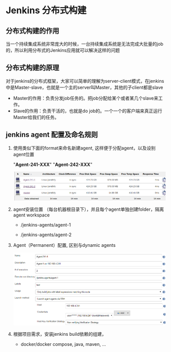 # Jenkins 分布式构建

## 分布式构建的作用

当一个持续集成系统非常庞大的时候，一台持续集成系统是无法完成大批量的job的，所以利用分布式的Jenkins应用就可以解决这样的问题

## 分布式构建的原理

对于jenkins的分布式框架，大家可以简单的理解为server-client模式，在jenkins中是Master-slave，也就是一个主的server叫Master，其他的子client都是slave

- Master的作用：负责分发job任务的。把job分配给某个或者某几个slave来工作。
- Slave的作用：负责干活的，也就是do job的。一个一个的客户端来真正运行Master给我们的任务。

## jenkins agent 配置及命名规则

1. 使用类似下面的format来命名新建agent, 这样便于分配agent，以及设别agent位置

    "**Agent-241-XXX**"  "**Agent-242-XXX**"

   ![jenkins-node](./_images/jenkins-node.png)

2. agent安装位置 （每台机器根目录下），并且每个agent单独创建folder，隔离agent workspace

    - /jenkins-agents/agent-1

    - /jenkins-agents/agent-2

3. Agent（Permanent）配置, 区别与dynamic agents

    ![jenkins-node-config](./_images/jenkins-node-config.png)

4. 根据项目需求，安装jenkins build依赖的组建，

    - docker/docker compose, java, maven, ...
